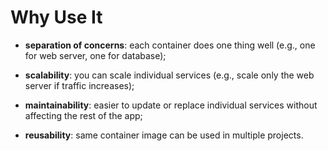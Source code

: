 # Why Use It

- **separation of concerns**: each container does one thing well (e.g., one for web server, one for database);
- **scalability**: you can scale individual services (e.g., scale only the web server if traffic increases);
- **maintainability**: easier to update or replace individual services without affecting the rest of the app;


- **reusability**: same container image can be used in multiple projects.
